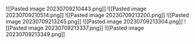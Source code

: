 ![[Pasted image 20230709210443.png]]
![[Pasted image 20230709210514.png]]
![[Pasted image 20230709213200.png]]
![[Pasted image 20230709213245.png]]
![[Pasted image 20230709213304.png]]
![[Pasted image 20230709213337.png]]
![[Pasted image 20230709213349.png]]
